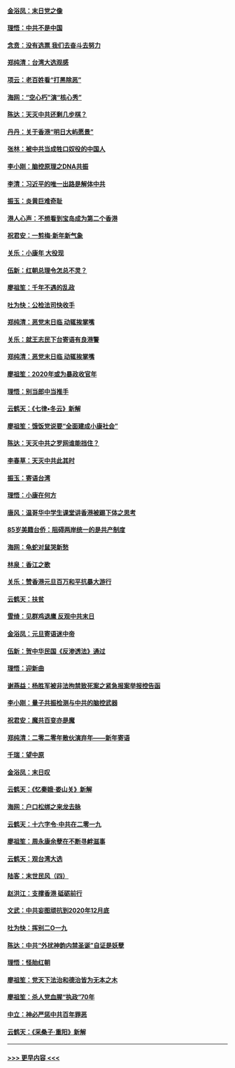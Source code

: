 #### [金浴凤：末日党之像](../pages/nsc993/n11787475.md?t=01130644) 
#### [理悟：中共不是中国](../pages/nsc993/n11787463.md?t=01130644) 
#### [念贲：没有选票  我们去奋斗去努力](../pages/nsc993/n11787398.md?t=01130644) 
#### [郑纯清：台湾大选观感](../pages/nsc993/n11786210.md?t=01130644) 
#### [项云：老百姓看“打黑除恶”](../pages/nsc993/n11785398.md?t=01130644) 
#### [海网：“空心朽”演“核心秀”](../pages/nsc993/n11783874.md?t=01130644) 
#### [陈达：天灭中共还剩几步棋？](../pages/nsc993/n11783719.md?t=01130644) 
#### [丹丹：关于香港“明日大屿愿景”](../pages/nsc993/n11783273.md?t=01130644) 
#### [张林：被中共当成牲口奴役的中国人](../pages/nsc993/n11782397.md?t=01130644) 
#### [李小刚：脑控原理之DNA共振](../pages/nsc993/n11780962.md?t=01130644) 
#### [李清：习近平的唯一出路是解体中共](../pages/nsc993/n11780866.md?t=01130644) 
#### [振玉：炎黄巨难奇耻](../pages/nsc993/n11779632.md?t=01130644) 
#### [港人心声：不想看到宝岛成为第二个香港](../pages/nsc993/n11778817.md?t=01130644) 
#### [祝君安：一剪梅‧新年新气象](../pages/nsc993/n11776340.md?t=01130644) 
#### [关乐：小康年 大役现](../pages/nsc993/n11774213.md?t=01130644) 
#### [伍新：红朝总理令怎总不灵？](../pages/nsc993/n11770813.md?t=01130644) 
#### [廖祖笙：千年不遇的乱政](../pages/nsc993/n11770373.md?t=01130644) 
#### [吐为快：公检法司快收手](../pages/nsc993/n11770359.md?t=01130644) 
#### [郑纯清：恶党末日临 动辄挨掌嘴](../pages/nsc993/n11769912.md?t=01130644) 
#### [关乐：就王志民下台寄语有良港警](../pages/nsc993/n11769903.md?t=01130644) 
#### [郑纯清：恶党末日临 动辄挨掌嘴](../pages/nsc993/n11769356.md?t=01130644) 
#### [廖祖笙：2020年或为暴政收官年](../pages/nsc993/n11768216.md?t=01130644) 
#### [理悟：别当郎中当推手](../pages/nsc993/n11768243.md?t=01130644) 
#### [云鹤天：《七律▪冬云》新解](../pages/nsc993/n11768204.md?t=01130644) 
#### [廖祖笙：饿饭党说要“全面建成小康社会”](../pages/nsc993/n11767482.md?t=01130644) 
#### [陈达：天灭中共之罗网谁能挡住？](../pages/nsc993/n11767465.md?t=01130644) 
#### [李春草：天灭中共此其时](../pages/nsc993/n11767452.md?t=01130644) 
#### [振玉：寄语台湾](../pages/nsc993/n11767432.md?t=01130644) 
#### [理悟：小康在何方](../pages/nsc993/n11767394.md?t=01130644) 
#### [唐风：温哥华中学生课堂讲香港被踢下体之思考](../pages/nsc993/n11766848.md?t=01130644) 
#### [85岁美籍台侨：阻碍两岸统一的是共产制度](../pages/nsc993/n11765043.md?t=01130644) 
#### [海网：龟蛇对鼠哭新愁](../pages/nsc993/n11764895.md?t=01130644) 
#### [林泉：香江之歌](../pages/nsc993/n11764415.md?t=01130644) 
#### [关乐：赞香港元旦百万和平抗暴大游行](../pages/nsc993/n11764382.md?t=01130644) 
#### [云鹤天：扶贫](../pages/nsc993/n11764245.md?t=01130644) 
#### [雪绮：见群鸡退鹰  反观中共末日](../pages/nsc993/n11762112.md?t=01130644) 
#### [金浴凤：元旦寄语迷中帝](../pages/nsc993/n11761788.md?t=01130644) 
#### [伍新：贺中华民国《反渗透法》通过](../pages/nsc993/n11761994.md?t=01130644) 
#### [理悟：迎新曲](../pages/nsc993/n11761152.md?t=01130644) 
#### [谢燕益：杨胜军被非法拘禁致死案之紧急报案举报控告函](../pages/nsc993/n11756134.md?t=01130644) 
#### [李小刚：量子共振检测与中共的脑控武器](../pages/nsc993/n11754518.md?t=01130644) 
#### [祝君安：魔共百变亦是魔](../pages/nsc993/n11754469.md?t=01130644) 
#### [郑纯清：二零二零年散伙演弃年——新年寄语](../pages/nsc993/n11754195.md?t=01130644) 
#### [千瑞：望中原](../pages/nsc993/n11754159.md?t=01130644) 
#### [金浴凤：末日叹](../pages/nsc993/n11752359.md?t=01130644) 
#### [云鹤天：《忆秦娥‧娄山关》新解](../pages/nsc993/n11752348.md?t=01130644) 
#### [海网：户口松绑之来龙去脉](../pages/nsc993/n11752328.md?t=01130644) 
#### [云鹤天：十六字令‧中共在二零一九](../pages/nsc993/n11752305.md?t=01130644) 
#### [廖祖笙：周永康余孽在不断寻衅滋事](../pages/nsc993/n11751013.md?t=01130644) 
#### [云鹤天：观台湾大选](../pages/nsc993/n11751007.md?t=01130644) 
#### [陆客：末世民风（四）](../pages/nsc993/n11749203.md?t=01130644) 
#### [赵洪江：支撑香港 砥砺前行](../pages/nsc993/n11748482.md?t=01130644) 
#### [文武：中共妄图顽抗到2020年12月底](../pages/nsc993/n11748446.md?t=01130644) 
#### [吐为快：挥别二O一九](../pages/nsc993/n11748411.md?t=01130644) 
#### [陈达：中共“外扰神韵内禁圣诞”自证是妖孽](../pages/nsc993/n11748226.md?t=01130644) 
#### [理悟：怪胎红朝](../pages/nsc993/n11748206.md?t=01130644) 
#### [廖祖笙：党天下法治和德治皆为无本之木](../pages/nsc993/n11748135.md?t=01130644) 
#### [廖祖笙：杀人党血腥“执政”70年](../pages/nsc993/n11745144.md?t=01130644) 
#### [中立：神必严惩中共百年罪恶](../pages/nsc993/n11744970.md?t=01130644) 
#### [云鹤天：《采桑子‧重阳》新解](../pages/nsc993/n11744948.md?t=01130644) 

----
#### [ >>> 更早内容 <<< ](../indexes/nsc993-earlier.md)
